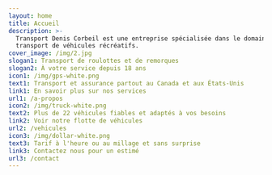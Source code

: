 ```yaml
---
layout: home
title: Accueil
description: >-
  Transport Denis Corbeil est une entreprise spécialisée dans le domaine du
  transport de véhicules récréatifs. 
cover_image: /img/2.jpg
slogan1: Transport de roulottes et de remorques
slogan2: À votre service depuis 18 ans
icon1: /img/gps-white.png
text1: Transport et assurance partout au Canada et aux États-Unis
link1: En savoir plus sur nos services
url1: /a-propos
icon2: /img/truck-white.png
text2: Plus de 22 véhicules fiables et adaptés à vos besoins
link2: Voir notre flotte de véhicules
url2: /vehicules
icon3: /img/dollar-white.png
text3: Tarif à l'heure ou au millage et sans surprise
link3: Contactez nous pour un estimé
url3: /contact
---
```


